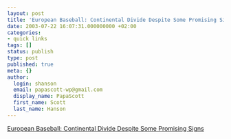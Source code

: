 ```yaml
---
layout: post
title: 'European Baseball: Continental Divide Despite Some Promising Signs'
date: 2003-07-22 16:07:31.000000000 +02:00
categories:
- quick links
tags: []
status: publish
type: post
published: true
meta: {}
author:
  login: shanson
  email: papascott-wp@gmail.com
  display_name: PapaScott
  first_name: Scott
  last_name: Hanson
---
```

<p><a title="'We've come a long way. Teams get their own fields now instead of playing on soccer fields.'" href="http://www.nytimes.com/2003/07/19/sports/baseball/19EURO.html?ex=1374033600&en=d8c489cfde52b199&ei=5007&partner=USERLAND">European Baseball: Continental Divide Despite Some Promising Signs</a></p>
